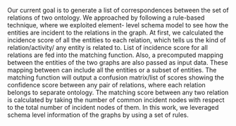 
Our current goal is to generate a list of correspondences between the set of relations of two ontology. We approached by following a rule-based technique, where we exploited element- level schema model to see how the entities are incident to the relations in the graph. At first, we calculated the incidence score of all the entities to each relation, which tells us the kind of relation/activity/ any entity is related to. List of incidence score for all relations are fed into the matching function. Also, a precomputed mapping between the entities of the two graphs are also passed as input data. These mapping between can include all the entities or a subset of entities. The matching function will output a confusion matrix/list of scores showing the confidence score between any pair of relations, where each relation belongs to separate ontology. The matching score between any two relation is calculated by taking the number of common incident nodes with respect to the total number of incident nodes of them. In this work, we leveraged schema level information of the graphs by using a set of rules.
